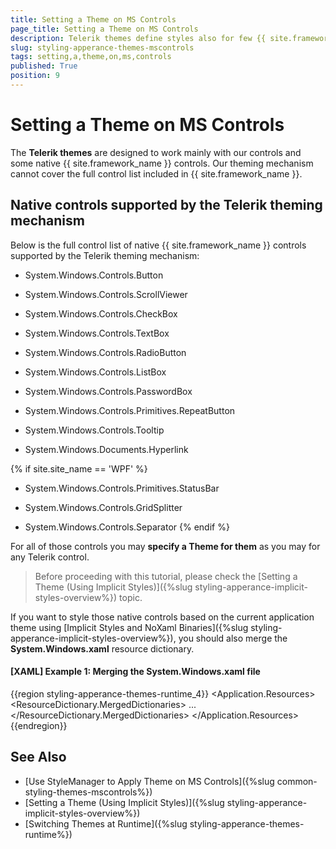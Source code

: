 ```yaml
---
title: Setting a Theme on MS Controls
page_title: Setting a Theme on MS Controls
description: Telerik themes define styles also for few {{ site.framework_name }} native controls like TextBox, Button, ScrollViewer and more.
slug: styling-apperance-themes-mscontrols
tags: setting,a,theme,on,ms,controls
published: True
position: 9
---
```


# Setting a Theme on MS Controls

The __Telerik themes__ are designed to work mainly with our controls and some native  {{ site.framework_name }} controls. Our theming mechanism cannot cover the full control list included in {{ site.framework_name }}.

## Native controls supported by the Telerik theming mechanism

Below is the full control list of native  {{ site.framework_name }} controls supported by the Telerik theming mechanism:		

* System.Windows.Controls.Button

* System.Windows.Controls.ScrollViewer

* System.Windows.Controls.CheckBox

* System.Windows.Controls.TextBox

* System.Windows.Controls.RadioButton

* System.Windows.Controls.ListBox

* System.Windows.Controls.PasswordBox

* System.Windows.Controls.Primitives.RepeatButton

* System.Windows.Controls.Tooltip

* System.Windows.Documents.Hyperlink

{% if site.site_name == 'WPF' %}
* System.Windows.Controls.Primitives.StatusBar

* System.Windows.Controls.GridSplitter

* System.Windows.Controls.Separator
{% endif %}

For all of those controls you may __specify a Theme for them__ as you may for any Telerik control.

>Before proceeding with this tutorial, please check the [Setting a Theme (Using  Implicit Styles)]({%slug styling-apperance-implicit-styles-overview%}) topic.

If you want to style those native controls based on the current application theme using [Implicit Styles and NoXaml Binaries]({%slug styling-apperance-implicit-styles-overview%}), you should also merge the __System.Windows.xaml__ resource dictionary. 		

#### __[XAML] Example 1: Merging the System.Windows.xaml file__

{{region styling-apperance-themes-runtime_4}}
	<Application.Resources>
	  <ResourceDictionary>
	    <ResourceDictionary.MergedDictionaries>
	      <ResourceDictionary Source="/Telerik.Windows.Themes.Office_Black;component/Themes/System.Windows.xaml"/>
	      ...
	    </ResourceDictionary.MergedDictionaries>
	  </ResourceDictionary>
	</Application.Resources>
{{endregion}}

## See Also  
 * [Use StyleManager to Apply Theme on MS Controls]({%slug common-styling-themes-mscontrols%})
 * [Setting a Theme (Using  Implicit Styles)]({%slug styling-apperance-implicit-styles-overview%})
 * [Switching Themes at Runtime]({%slug styling-apperance-themes-runtime%})

